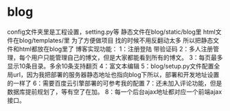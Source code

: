 # blog
config文件夹里是工程设置，setting.py等
静态文件在blog/static/blog里
html文件在blog/templates/里
为了方便做项目 找的时候不用反翻动太多 所以把静态文件和html都放在blog里了
博客实现功能：
1：注册登陆 带验证码
2：多人注册管理，每个用户只能管理自己的博文，但是大家都能看到所有的博文。
3：每页最多显示10条目录。多余10条支持翻页
4：富文本编辑
5：blog/setup.py文件配置全局url，因为我把部署的服务器静态地址也指向blog下所以，部署和开发地址设置的一样了
6：需要百度云引擎部署的可参考我的配置
7：还未加入评论功能，但是数据库提前规划了，等有空了在加。
8：每一个后台ajax地址都对应一个前端ajax接口。


